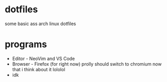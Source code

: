 # dotfiles
some basic ass arch linux dotfiles

# programs
- Editor - NeoVim and VS Code
- Browser - Firefox (for right now) prolly should switch to chromium now that i think about it lololol
- idk

